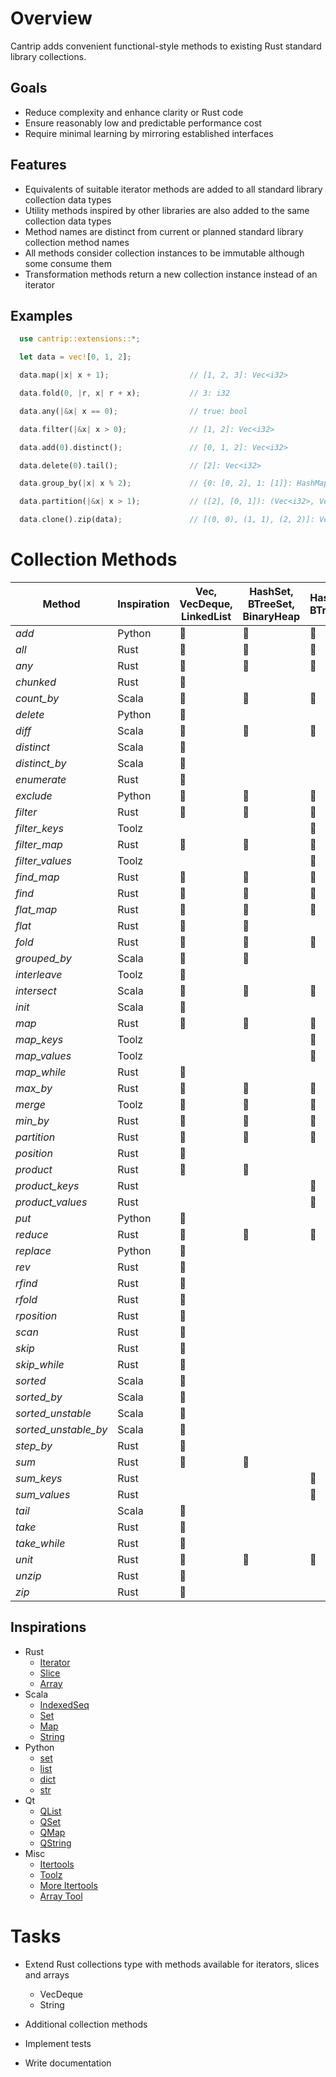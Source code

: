 # Overview

Cantrip adds convenient functional-style methods to existing Rust standard library collections.

## Goals

* Reduce complexity and enhance clarity or Rust code
* Ensure reasonably low and predictable performance cost
* Require minimal learning by mirroring established interfaces

## Features

* Equivalents of suitable iterator methods are added to all standard library collection data types
* Utility methods inspired by other libraries are also added to the same collection data types
* Method names are distinct from current or planned standard library collection method names
* All methods consider collection instances to be immutable although some consume them
* Transformation methods return a new collection instance instead of an iterator

## Examples

```rust
  use cantrip::extensions::*;

  let data = vec![0, 1, 2];

  data.map(|x| x + 1);                  // [1, 2, 3]: Vec<i32>

  data.fold(0, |r, x| r + x);           // 3: i32

  data.any(|&x| x == 0);                // true: bool

  data.filter(|&x| x > 0);              // [1, 2]: Vec<i32>

  data.add(0).distinct();               // [0, 1, 2]: Vec<i32>

  data.delete(0).tail();                // [2]: Vec<i32>

  data.group_by(|x| x % 2);             // {0: [0, 2], 1: [1]}: HashMap<i32, Vec<i32>>

  data.partition(|&x| x > 1);           // ([2], [0, 1]): (Vec<i32>, Vec<i32>)

  data.clone().zip(data);               // [(0, 0), (1, 1), (2, 2)]: Vec<(i32, i32)>
```


# Collection Methods

| Method               | Inspiration | Vec, VecDeque, LinkedList | HashSet, BTreeSet, BinaryHeap | HashMap, BTreeMap | Slice          |
|----------------------|-------------|---------------------------|-------------------------------|-------------------|----------------|
| *add*                | Python      | :radio_button:            | :radio_button:                | :radio_button:    |                |
| *all*                | Rust        | :radio_button:            | :radio_button:                | :radio_button:    | :radio_button: |
| *any*                | Rust        | :radio_button:            | :radio_button:                | :radio_button:    | :radio_button: |
| *chunked*            | Rust        | :radio_button:            |                               |                   |                |
| *count_by*           | Scala       | :radio_button:            | :radio_button:                | :radio_button:    | :radio_button: |
| *delete*             | Python      | :radio_button:            |                               |                   |                |
| *diff*               | Scala       | :radio_button:            | :radio_button:                | :radio_button:    |                |
| *distinct*           | Scala       | :radio_button:            |                               |                   |                |
| *distinct_by*        | Scala       | :radio_button:            |                               |                   |                |
| *enumerate*          | Rust        | :radio_button:            |                               |                   |                |
| *exclude*            | Python      | :radio_button:            | :radio_button:                | :radio_button:    |                |
| *filter*             | Rust        | :radio_button:            | :radio_button:                | :radio_button:    |                |
| *filter_keys*        | Toolz       |                           |                               | :radio_button:    |                |
| *filter_map*         | Rust        | :radio_button:            | :radio_button:                | :radio_button:    |                |
| *filter_values*      | Toolz       |                           |                               | :radio_button:    |                |
| *find_map*           | Rust        | :radio_button:            | :radio_button:                | :radio_button:    |                |
| *find*               | Rust        | :radio_button:            | :radio_button:                | :radio_button:    | :radio_button: |
| *flat_map*           | Rust        | :radio_button:            | :radio_button:                | :radio_button:    |                |
| *flat*               | Rust        | :radio_button:            | :radio_button:                |                   |                |
| *fold*               | Rust        | :radio_button:            | :radio_button:                | :radio_button:    | :radio_button: |
| *grouped_by*         | Scala       | :radio_button:            | :radio_button:                |                   |                |
| *interleave*         | Toolz       | :radio_button:            |                               |                   |                |
| *intersect*          | Scala       | :radio_button:            | :radio_button:                | :radio_button:    |                |
| *init*               | Scala       | :radio_button:            |                               |                   | :radio_button: |
| *map*                | Rust        | :radio_button:            | :radio_button:                | :radio_button:    |                |
| *map_keys*           | Toolz       |                           |                               | :radio_button:    |                |
| *map_values*         | Toolz       |                           |                               | :radio_button:    |                |
| *map_while*          | Rust        | :radio_button:            |                               |                   |                |
| *max_by*             | Rust        | :radio_button:            | :radio_button:                | :radio_button:    | :radio_button: |
| *merge*              | Toolz       | :radio_button:            | :radio_button:                | :radio_button:    |                |
| *min_by*             | Rust        | :radio_button:            | :radio_button:                | :radio_button:    | :radio_button: |
| *partition*          | Rust        | :radio_button:            | :radio_button:                | :radio_button:    |                |
| *position*           | Rust        | :radio_button:            |                               |                   | :radio_button: |
| *product*            | Rust        | :radio_button:            | :radio_button:                |                   |                |
| *product_keys*       | Rust        |                           |                               | :radio_button:    |                |
| *product_values*     | Rust        |                           |                               | :radio_button:    |                |
| *put*                | Python      | :radio_button:            |                               |                   |                |
| *reduce*             | Rust        | :radio_button:            | :radio_button:                | :radio_button:    | :radio_button: |
| *replace*            | Python      | :radio_button:            |                               |                   |                |
| *rev*                | Rust        | :radio_button:            |                               |                   |                |
| *rfind*              | Rust        | :radio_button:            |                               |                   | :radio_button: |
| *rfold*              | Rust        | :radio_button:            |                               |                   | :radio_button: |
| *rposition*          | Rust        | :radio_button:            |                               |                   | :radio_button: |
| *scan*               | Rust        | :radio_button:            |                               |                   |                |
| *skip*               | Rust        | :radio_button:            |                               |                   |                |
| *skip_while*         | Rust        | :radio_button:            |                               |                   | :radio_button: |
| *sorted*             | Scala       | :radio_button:            |                               |                   |                |
| *sorted_by*          | Scala       | :radio_button:            |                               |                   |                |
| *sorted_unstable*    | Scala       | :radio_button:            |                               |                   |                |
| *sorted_unstable_by* | Scala       | :radio_button:            |                               |                   |                |
| *step_by*            | Rust        | :radio_button:            |                               |                   |                |
| *sum*                | Rust        | :radio_button:            | :radio_button:                |                   |                |
| *sum_keys*           | Rust        |                           |                               | :radio_button:    |                |
| *sum_values*         | Rust        |                           |                               | :radio_button:    |                |
| *tail*               | Scala       | :radio_button:            |                               |                   | :radio_button: |
| *take*               | Rust        | :radio_button:            |                               |                   |                |
| *take_while*         | Rust        | :radio_button:            |                               |                   | :radio_button: |
| *unit*               | Rust        | :radio_button:            | :radio_button:                | :radio_button:    |                |
| *unzip*              | Rust        | :radio_button:            |                               |                   |                |
| *zip*                | Rust        | :radio_button:            |                               |                   |                |


## Inspirations

- Rust
  - [Iterator](https://doc.rust-lang.org/std/iter/trait.Iterator.html)
  - [Slice](https://doc.rust-lang.org/std/primitive.slice.html)
  - [Array](https://doc.rust-lang.org/std/primitive.array.html)
- Scala
  - [IndexedSeq](https://www.scala-lang.org/api/3.3.1/scala/collection/immutable/IndexedSeq.html)
  - [Set](https://www.scala-lang.org/api/3.3.1/scala/collection/immutable/Set.html)
  - [Map](https://www.scala-lang.org/api/3.3.1/scala/collection/immutable/Map.html)
  - [String](https://www.scala-lang.org/api/3.3.1/scala/collection/StringOps.html)
- Python
  - [set](https://python-reference.readthedocs.io/en/latest/docs/sets/index.html)
  - [list](https://python-reference.readthedocs.io/en/latest/docs/list/index.html)
  - [dict](https://python-reference.readthedocs.io/en/latest/docs/dict/index.html)
  - [str](https://python-reference.readthedocs.io/en/latest/docs/str/index.html)
- Qt
  - [QList](https://doc.qt.io/qt-6/qlist.html)
  - [QSet](https://doc.qt.io/qt-6/qset.html)
  - [QMap](https://doc.qt.io/qt-6/qmap.html)
  - [QString](https://doc.qt.io/qt-6/qstring.htm)
- Misc
  - [Itertools](https://docs.rs/itertools/latest/itertools/index.html)
  - [Toolz](https://toolz.readthedocs.io/en/latest/api.html)
  - [More Itertools](https://more-itertools.readthedocs.io/en/stable/api.html)
  - [Array Tool](https://github.com/danielpclark/array_tool/tree/master)

# Tasks

- Extend Rust collections type with methods available for iterators, slices and arrays
  - VecDeque
  - String

- Additional collection methods

- Implement tests

- Write documentation

